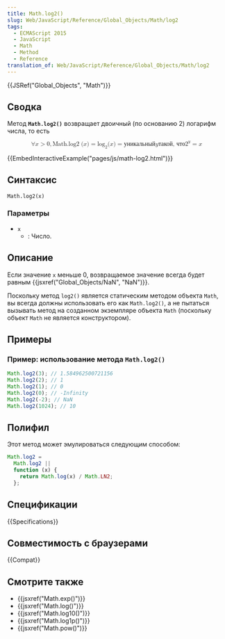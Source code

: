 ```yaml
---
title: Math.log2()
slug: Web/JavaScript/Reference/Global_Objects/Math/log2
tags:
  - ECMAScript 2015
  - JavaScript
  - Math
  - Method
  - Reference
translation_of: Web/JavaScript/Reference/Global_Objects/Math/log2
---
```


{{JSRef("Global_Objects", "Math")}}

## Сводка

Метод **`Math.log2()`** возвращает двоичный (по основанию 2) логарифм числа, то есть

<math display="block"><semantics><mrow><mo>∀</mo><mi>x</mi><mo>></mo><mn>0</mn><mo>,</mo><mstyle mathvariant="monospace"><mrow><mo lspace="0em" rspace="thinmathspace">Math.log2</mo><mo stretchy="false">(</mo><mi>x</mi><mo stretchy="false">)</mo></mrow></mstyle><mo>=</mo><msub><mo lspace="0em" rspace="0em">log</mo><mn>2</mn></msub><mo stretchy="false">(</mo><mi>x</mi><mo stretchy="false">)</mo><mo>=</mo><mtext>уникальный</mtext><mspace width="thickmathspace"></mspace><mi>y</mi><mspace width="thickmathspace"></mspace><mtext>такой, что</mtext><mspace width="thickmathspace"></mspace><msup><mn>2</mn><mi>y</mi></msup><mo>=</mo><mi>x</mi></mrow><annotation encoding="TeX">\forall x > 0, \mathtt{\operatorname{Math.log2}(x)} = \log_2(x) = \text{уникальный} \; y \; \text{такой, что} \; 2^y = x</annotation></semantics></math>

{{EmbedInteractiveExample("pages/js/math-log2.html")}}

## Синтаксис

```
Math.log2(x)
```

### Параметры

- `x`
  - : Число.

## Описание

Если значение `x` меньше 0, возвращаемое значение всегда будет равным {{jsxref("Global_Objects/NaN", "NaN")}}.

Поскольку метод `log2()` является статическим методом объекта `Math`, вы всегда должны использовать его как `Math.log2()`, а не пытаться вызывать метод на созданном экземпляре объекта `Math` (поскольку объект `Math` не является конструктором).

## Примеры

### Пример: использование метода `Math.log2()`

```js
Math.log2(3); // 1.584962500721156
Math.log2(2); // 1
Math.log2(1); // 0
Math.log2(0); // -Infinity
Math.log2(-2); // NaN
Math.log2(1024); // 10
```

## Полифил

Этот метод может эмулироваться следующим способом:

```js
Math.log2 =
  Math.log2 ||
  function (x) {
    return Math.log(x) / Math.LN2;
  };
```

## Спецификации

{{Specifications}}

## Совместимость с браузерами

{{Compat}}

## Смотрите также

- {{jsxref("Math.exp()")}}
- {{jsxref("Math.log()")}}
- {{jsxref("Math.log10()")}}
- {{jsxref("Math.log1p()")}}
- {{jsxref("Math.pow()")}}
